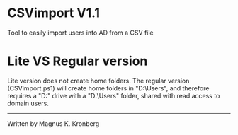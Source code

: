 # CSVimport V1.1
Tool to easily import users into AD from a CSV file

# Lite VS Regular version
Lite version does not create home folders. The regular version (CSVimport.ps1) will create home folders in "D:\Users", and therefore requires a "D:\" drive with a "D:\Users" folder, shared with read access to domain users.

----------------------------------------------------
Written by Magnus K. Kronberg
